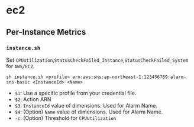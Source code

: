 # ec2

## Per-Instance Metrics

### `instance.sh`
Set `CPUUtilization`,`StatusCheckFailed_Instance`,`StatusCheckFailed_System` for `AWS/EC2`.
```
sh instance.sh <profile> arn:aws:sns:ap-northeast-1:123456789:alarm-sns-basic <InstanceId> <Name>
```
-   `$1`: Use a specific profile from your credential file.
-   `$2`: Action ARN
-   `$3`: `InstanceId` value of dimensions. Used for Alarm Name.
-   `$4`: (Option) `Name` value of dimensions. Used for Alarm Name.
-   `-c`: (Option) Threshold for `CPUUtilization`

